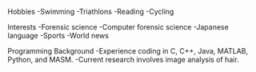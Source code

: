 Hobbies
-Swimming
-Triathlons
-Reading
-Cycling

Interests
-Forensic science
-Computer forensic science
-Japanese language
-Sports
-World news

Programming Background
-Experience coding in C, C++, Java, MATLAB, Python, and MASM.
-Current research involves image analysis of hair.

